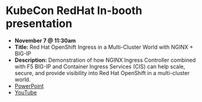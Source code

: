 # KubeCon RedHat In-booth presentation

* **November 7 @ 11:30am**
* **Title:** Red Hat OpenShift Ingress in a Multi-Cluster World with NGINX + BIG-IP
* **Description:** Demonstration of how NGINX Ingress Controller combined with F5 BIG-IP and Container Ingress Services (CIS) can help scale, secure, and provide visibility into Red Hat OpenShift in a multi-cluster world.
* [PowerPoint]()
* [YouTube](https://youtu.be/zjDgm1zns04)